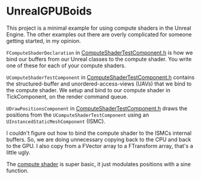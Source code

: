 # UnrealGPUBoids
 
This project is a minimal example for using compute shaders in the Unreal Engine. The other examples out there are overly complicated for someone getting started, in my opinion.

``FComputeShaderDeclaration`` in [ComputeShaderTestComponent.h](Source/ComputeShaderExample/ComputeShaderTestComponent.h) is how we bind our buffers from our Unreal classes to the compute shader. You write one of these for each of your compute shaders. 


``UComputeShaderTestComponent`` in [ComputeShaderTestComponent.h](Source/ComputeShaderExample/ComputeShaderTestComponent.h) contains the structured-buffer and unordered-access-views (UAVs) that we bind to the compute shader. We setup and bind to our compute shader in TickComponent, on the render command queue.

``UDrawPositionsComponent`` in [ComputeShaderTestComponent.h](Source/ComputeShaderExample/DrawPositionsComponent.h) draws the positions from the ``UComputeShaderTestComponent`` using an ``UInstancedStaticMeshComponent`` (ISMC).

I couldn't figure out how to bind the compute shader to the ISMCs internal buffers. So, we are doing unnecessary copying back to the CPU and back to the GPU. I also copy from a FVector array to a FTransform array, that's a little ugly.

The [compute shader](Shaders/Boid.usf) is super basic, it just modulates positions with a sine function.
